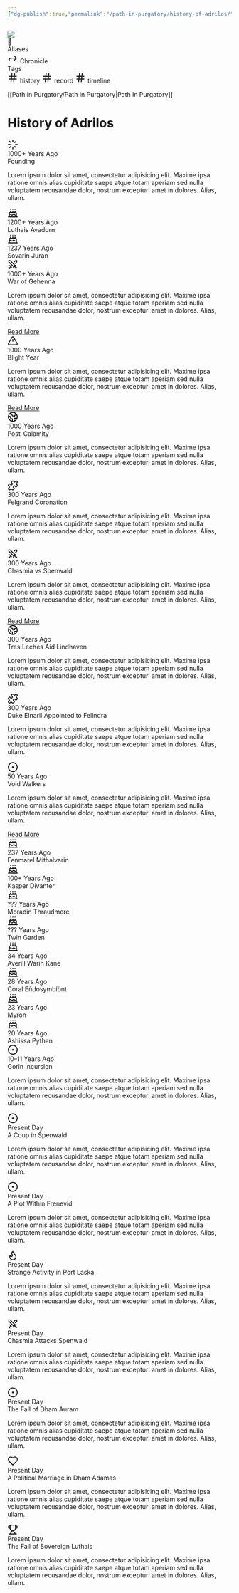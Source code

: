 ```yaml
---
{"dg-publish":true,"permalink":"/path-in-purgatory/history-of-adrilos/","tags":["history","record","timeline"]}
---
```


<div class="wiki-header">
	<div class="banner-wrapper">
		<div class="banner">
			<img class="banner-image full-width" src="http://corproject.com/wp-content/uploads/2017/10/Purgatory-770x439_c.jpg" style="object-position: 50% 50%">
		</div>
		<div class="banner-icon">
			<div class="icon-box">📜</div>
		</div>
	</div>
	<div class="frontmatter-container">
		<div class="frontmatter-section mod-aliases">
			<span class="frontmatter-section-label">Aliases</span>
			<div class="frontmatter-section-data frontmatter-section-aliases">
				<span class="frontmatter-alias">
					<span class="frontmatter-alias-icon"> <svg xmlns="http://www.w3.org/2000svg" width="24" height="24" viewBox="0 0 24 24" fill="none" stroke="currentColor" stroke-width="2" stroke-linecap="round" stroke-linejoin="round" class="svg-icon lucide-forward"><polyline points="15 17 20 12 15 7"></polyline><path d="M4 18v-2a4 4 0 0 1 4-4h12"></path></svg></span>
					Chronicle</span>
			</div>
		</div>
		<div class="frontmatter-section mod-tags">
			<span class="frontmatter-section-label">Tags</span>
			<div class="frontmatter-section-data frontmatter-section-tags">
				<a class="tag"onclick="toggleTagSearch(this)">
					<span class="frontmatter-tag-icon"><svg xmlns="http://www.w3.org/2000/svg" width="24" height="24" viewBox="0 0 24 24" fill="none" stroke="currentColor" stroke-width="2" stroke-linecap="round" stroke-linejoin="round" class="svg-icon lucide-hash"><line x1="4" y1="9" x2="20" y2="9"></line><line x1="4" y1="15" x2="20" y2="15"></line><line x1="10" y1="3" x2="8" y2="21"></line><line x1="16" y1="3" x2="14" y2="21"></line></svg></span>
					history</a>
				<a class="tag" onclick="toggleTagSearch(this)">
					<span class="frontmatter-tag-icon"><svg xmlns="http://www.w3.org/2000/svg" width="24" height="24" viewBox="0 0 24 24" fill="none" stroke="currentColor" stroke-width="2" stroke-linecap="round" stroke-linejoin="round" class="svg-icon lucide-hash"><line x1="4" y1="9" x2="20" y2="9"></line><line x1="4" y1="15" x2="20" y2="15"></line><line x1="10" y1="3" x2="8" y2="21"></line><line x1="16" y1="3" x2="14" y2="21"></line></svg></span>
					record</a>
				<a class="tag" onclick="toggleTagSearch(this)">
					<span class="frontmatter-tag-icon"><svg xmlns="http://www.w3.org/2000/svg" width="24" height="24" viewBox="0 0 24 24" fill="none" stroke="currentColor" stroke-width="2" stroke-linecap="round" stroke-linejoin="round" class="svg-icon lucide-hash"><line x1="4" y1="9" x2="20" y2="9"></line><line x1="4" y1="15" x2="20" y2="15"></line><line x1="10" y1="3" x2="8" y2="21"></line><line x1="16" y1="3" x2="14" y2="21"></line></svg></span>
					timeline</a>
			</div>
		</div>
	</div>
</div>

[[Path in Purgatory/Path in Purgatory\|Path in Purgatory]]
# History of Adrilos

<div class="timeline">
	<div class="timeline-item">
		<div class="timeline-content teal">
			<div class="timeline-content-head">
				<div class="timeline-content-head-icon">
					<svg xmlns="http://www.w3.org/2000/svg" width="24" height="24" viewBox="0 0 24 24" fill="none" stroke="currentColor" stroke-width="2" stroke-linecap="round" stroke-linejoin="round"><line x1="12" y1="2" x2="12" y2="6"></line><line x1="12" y1="18" x2="12" y2="22"></line><line x1="4.93" y1="4.93" x2="7.76" y2="7.76"></line><line x1="16.24" y1="16.24" x2="19.07" y2="19.07"></line><line x1="2" y1="12" x2="6" y2="12"></line><line x1="18" y1="12" x2="22" y2="12"></line><line x1="4.93" y1="19.07" x2="7.76" y2="16.24"></line><line x1="16.24" y1="7.76" x2="19.07" y2="4.93"></line></svg>
				</div>
				<div class="timeline-content-head-inner">
					<div class="timeline-content-head-date">1000+ Years Ago</div>
					<div class="timeline-content-head-title">Founding</div>
				</div>
			</div>
			<div class="timeline-content-body">
				<p>Lorem ipsum dolor sit amet, consectetur adipisicing elit. Maxime ipsa ratione omnis alias cupiditate saepe atque totam aperiam sed nulla voluptatem recusandae dolor, nostrum excepturi amet in dolores. Alias, ullam.</p>
			</div>
		</div>
	</div>
	<div class="timeline-item">
		<div class="timeline-content purple">
			<div class="timeline-content-head">
				<div class="timeline-content-head-icon">
					<svg xmlns="http://www.w3.org/2000/svg" width="24" height="24" viewBox="0 0 24 24" fill="none" stroke="currentColor" stroke-width="2" stroke-linecap="round" stroke-linejoin="round"><path d="M20 21v-8a2 2 0 0 0-2-2H6a2 2 0 0 0-2 2v8"></path><path d="M4 16s.5-1 2-1 2.5 2 4 2 2.5-2 4-2 2.5 2 4 2 2-1 2-1"></path><path d="M2 21h20"></path><path d="M7 8v2"></path><path d="M12 8v2"></path><path d="M17 8v2"></path><path d="M7 4h.01"></path><path d="M12 4h.01"></path><path d="M17 4h.01"></path></svg>
				</div>
				<div class="timeline-content-head-inner">
					<div class="timeline-content-head-date">1200+ Years Ago</div>
					<div class="timeline-content-head-title">Luthais Avadorn</div>
				</div>
			</div>
		</div>
	</div>
	<div class="timeline-item">
		<div class="timeline-content purple">
			<div class="timeline-content-head">
				<div class="timeline-content-head-icon">
					<svg xmlns="http://www.w3.org/2000/svg" width="24" height="24" viewBox="0 0 24 24" fill="none" stroke="currentColor" stroke-width="2" stroke-linecap="round" stroke-linejoin="round"><path d="M20 21v-8a2 2 0 0 0-2-2H6a2 2 0 0 0-2 2v8"></path><path d="M4 16s.5-1 2-1 2.5 2 4 2 2.5-2 4-2 2.5 2 4 2 2-1 2-1"></path><path d="M2 21h20"></path><path d="M7 8v2"></path><path d="M12 8v2"></path><path d="M17 8v2"></path><path d="M7 4h.01"></path><path d="M12 4h.01"></path><path d="M17 4h.01"></path></svg>
				</div>
				<div class="timeline-content-head-inner">
					<div class="timeline-content-head-date">1237 Years Ago</div>
					<div class="timeline-content-head-title">Sovarin Juran</div>
				</div>
			</div>
		</div>
	</div>
	<div class="timeline-item">
		<div class="timeline-content orange">
			<div class="timeline-content-head">
				<div class="timeline-content-head-icon">
					<svg xmlns="http://www.w3.org/2000/svg" width="24" height="24" viewBox="0 0 24 24" fill="none" stroke="currentColor" stroke-width="2" stroke-linecap="round" stroke-linejoin="round"><polyline points="14.5 17.5 3 6 3 3 6 3 17.5 14.5"></polyline><line x1="13" y1="19" x2="19" y2="13"></line><line x1="16" y1="16" x2="20" y2="20"></line><line x1="19" y1="21" x2="21" y2="19"></line><polyline points="14.5 6.5 18 3 21 3 21 6 17.5 9.5"></polyline><line x1="5" y1="14" x2="9" y2="18"></line><line x1="7" y1="17" x2="4" y2="20"></line><line x1="3" y1="19" x2="5" y2="21"></line></svg>
				</div>
				<div class="timeline-content-head-inner">
					<div class="timeline-content-head-date">1000+ Years Ago</div>
					<div class="timeline-content-head-title">War of Gehenna</div>
				</div>
			</div>
			<div class="timeline-content-body">
				<p>Lorem ipsum dolor sit amet, consectetur adipisicing elit. Maxime ipsa ratione omnis alias cupiditate saepe atque totam aperiam sed nulla voluptatem recusandae dolor, nostrum excepturi amet in dolores. Alias, ullam.</p>
				<a class="internal-link" href="War of Gehenna">Read More</a>
			</div>
		</div>
	</div>
	<div class="timeline-item">
		<div class="timeline-content red">
			<div class="timeline-content-head">
				<div class="timeline-content-head-icon">
					<svg xmlns="http://www.w3.org/2000/svg" width="24" height="24" viewBox="0 0 24 24" fill="none" stroke="currentColor" stroke-width="2" stroke-linecap="round" stroke-linejoin="round"><path d="m21.73 18-8-14a2 2 0 0 0-3.48 0l-8 14A2 2 0 0 0 4 21h16a2 2 0 0 0 1.73-3Z"></path><line x1="12" y1="9" x2="12" y2="13"></line><line x1="12" y1="17" x2="12.01" y2="17"></line></svg>
				</div>
				<div class="timeline-content-head-inner">
					<div class="timeline-content-head-date">1000 Years Ago</div>
					<div class="timeline-content-head-title">Blight Year</div>
				</div>
			</div>
			<div class="timeline-content-body">
				<p>Lorem ipsum dolor sit amet, consectetur adipisicing elit. Maxime ipsa ratione omnis alias cupiditate saepe atque totam aperiam sed nulla voluptatem recusandae dolor, nostrum excepturi amet in dolores. Alias, ullam.</p>
				<a class="internal-link" href="Blight Year">Read More</a>
			</div>
		</div>
	</div>
	<div class="timeline-item">
		<div class="timeline-content teal">
			<div class="timeline-content-head">
				<div class="timeline-content-head-icon">
					<svg xmlns="http://www.w3.org/2000/svg" width="24" height="24" viewBox="0 0 24 24" fill="none" stroke="currentColor" stroke-width="2" stroke-linecap="round" stroke-linejoin="round"><path d="M21.54 15H17a2 2 0 0 0-2 2v4.54"></path><path d="M7 3.34V5a3 3 0 0 0 3 3v0a2 2 0 0 1 2 2v0c0 1.1.9 2 2 2v0a2 2 0 0 0 2-2v0c0-1.1.9-2 2-2h3.17"></path><path d="M11 21.95V18a2 2 0 0 0-2-2v0a2 2 0 0 1-2-2v-1a2 2 0 0 0-2-2H2.05"></path><circle cx="12" cy="12" r="10"></circle></svg>
				</div>
				<div class="timeline-content-head-inner">
					<div class="timeline-content-head-date">1000 Years Ago</div>
					<div class="timeline-content-head-title">Post-Calamity</div>
				</div>
			</div>
			<div class="timeline-content-body">
				<p>Lorem ipsum dolor sit amet, consectetur adipisicing elit. Maxime ipsa ratione omnis alias cupiditate saepe atque totam aperiam sed nulla voluptatem recusandae dolor, nostrum excepturi amet in dolores. Alias, ullam.</p>
			</div>
		</div>
	</div>
	<div class="timeline-item">
		<div class="timeline-content magenta">
			<div class="timeline-content-head">
				<div class="timeline-content-head-icon">
					<svg xmlns="http://www.w3.org/2000/svg" width="24" height="24" viewBox="0 0 24 24" fill="none" stroke="currentColor" stroke-width="2" stroke-linecap="round" stroke-linejoin="round"><path d="M19.439 7.85c-.049.322.059.648.289.878l1.568 1.568c.47.47.706 1.087.706 1.704s-.235 1.233-.706 1.704l-1.611 1.611a.98.98 0 0 1-.837.276c-.47-.07-.802-.48-.968-.925a2.501 2.501 0 1 0-3.214 3.214c.446.166.855.497.925.968a.979.979 0 0 1-.276.837l-1.61 1.61a2.404 2.404 0 0 1-1.705.707 2.402 2.402 0 0 1-1.704-.706l-1.568-1.568a1.026 1.026 0 0 0-.877-.29c-.493.074-.84.504-1.02.968a2.5 2.5 0 1 1-3.237-3.237c.464-.18.894-.527.967-1.02a1.026 1.026 0 0 0-.289-.877l-1.568-1.568A2.402 2.402 0 0 1 1.998 12c0-.617.236-1.234.706-1.704L4.23 8.77c.24-.24.581-.353.917-.303.515.077.877.528 1.073 1.01a2.5 2.5 0 1 0 3.259-3.259c-.482-.196-.933-.558-1.01-1.073-.05-.336.062-.676.303-.917l1.525-1.525A2.402 2.402 0 0 1 12 1.998c.617 0 1.234.236 1.704.706l1.568 1.568c.23.23.556.338.877.29.493-.074.84-.504 1.02-.968a2.5 2.5 0 1 1 3.237 3.237c-.464.18-.894.527-.967 1.02Z"></path></svg>
				</div>
				<div class="timeline-content-head-inner">
					<div class="timeline-content-head-date">300 Years Ago</div>
					<div class="timeline-content-head-title">Felgrand Coronation</div>
				</div>
			</div>
			<div class="timeline-content-body">
				<p>Lorem ipsum dolor sit amet, consectetur adipisicing elit. Maxime ipsa ratione omnis alias cupiditate saepe atque totam aperiam sed nulla voluptatem recusandae dolor, nostrum excepturi amet in dolores. Alias, ullam.</p>
			</div>
		</div>
	</div>
	<div class="timeline-item">
		<div class="timeline-content orange">
			<div class="timeline-content-head">
				<div class="timeline-content-head-icon">
					<svg xmlns="http://www.w3.org/2000/svg" width="24" height="24" viewBox="0 0 24 24" fill="none" stroke="currentColor" stroke-width="2" stroke-linecap="round" stroke-linejoin="round"><polyline points="14.5 17.5 3 6 3 3 6 3 17.5 14.5"></polyline><line x1="13" y1="19" x2="19" y2="13"></line><line x1="16" y1="16" x2="20" y2="20"></line><line x1="19" y1="21" x2="21" y2="19"></line><polyline points="14.5 6.5 18 3 21 3 21 6 17.5 9.5"></polyline><line x1="5" y1="14" x2="9" y2="18"></line><line x1="7" y1="17" x2="4" y2="20"></line><line x1="3" y1="19" x2="5" y2="21"></line></svg>
				</div>
				<div class="timeline-content-head-inner">
					<div class="timeline-content-head-date">300 Years Ago</div>
					<div class="timeline-content-head-title">Chasmia vs Spenwald</div>
				</div>
			</div>
			<div class="timeline-content-body">
				<p>Lorem ipsum dolor sit amet, consectetur adipisicing elit. Maxime ipsa ratione omnis alias cupiditate saepe atque totam aperiam sed nulla voluptatem recusandae dolor, nostrum excepturi amet in dolores. Alias, ullam.</p>
				<a class="internal-link" href="War of Gehenna">Read More</a>
			</div>
		</div>
	</div>
	<div class="timeline-item">
		<div class="timeline-content teal">
			<div class="timeline-content-head">
				<div class="timeline-content-head-icon">
					<svg xmlns="http://www.w3.org/2000/svg" width="24" height="24" viewBox="0 0 24 24" fill="none" stroke="currentColor" stroke-width="2" stroke-linecap="round" stroke-linejoin="round"><path d="M21.54 15H17a2 2 0 0 0-2 2v4.54"></path><path d="M7 3.34V5a3 3 0 0 0 3 3v0a2 2 0 0 1 2 2v0c0 1.1.9 2 2 2v0a2 2 0 0 0 2-2v0c0-1.1.9-2 2-2h3.17"></path><path d="M11 21.95V18a2 2 0 0 0-2-2v0a2 2 0 0 1-2-2v-1a2 2 0 0 0-2-2H2.05"></path><circle cx="12" cy="12" r="10"></circle></svg>
				</div>
				<div class="timeline-content-head-inner">
					<div class="timeline-content-head-date">300 Years Ago</div>
					<div class="timeline-content-head-title">Tres Leches Aid Lindhaven</div>
				</div>
			</div>
			<div class="timeline-content-body">
				<p>Lorem ipsum dolor sit amet, consectetur adipisicing elit. Maxime ipsa ratione omnis alias cupiditate saepe atque totam aperiam sed nulla voluptatem recusandae dolor, nostrum excepturi amet in dolores. Alias, ullam.</p>
			</div>
		</div>
	</div>
	<div class="timeline-item">
		<div class="timeline-content magenta">
			<div class="timeline-content-head">
				<div class="timeline-content-head-icon">
					<svg xmlns="http://www.w3.org/2000/svg" width="24" height="24" viewBox="0 0 24 24" fill="none" stroke="currentColor" stroke-width="2" stroke-linecap="round" stroke-linejoin="round"><path d="M19.439 7.85c-.049.322.059.648.289.878l1.568 1.568c.47.47.706 1.087.706 1.704s-.235 1.233-.706 1.704l-1.611 1.611a.98.98 0 0 1-.837.276c-.47-.07-.802-.48-.968-.925a2.501 2.501 0 1 0-3.214 3.214c.446.166.855.497.925.968a.979.979 0 0 1-.276.837l-1.61 1.61a2.404 2.404 0 0 1-1.705.707 2.402 2.402 0 0 1-1.704-.706l-1.568-1.568a1.026 1.026 0 0 0-.877-.29c-.493.074-.84.504-1.02.968a2.5 2.5 0 1 1-3.237-3.237c.464-.18.894-.527.967-1.02a1.026 1.026 0 0 0-.289-.877l-1.568-1.568A2.402 2.402 0 0 1 1.998 12c0-.617.236-1.234.706-1.704L4.23 8.77c.24-.24.581-.353.917-.303.515.077.877.528 1.073 1.01a2.5 2.5 0 1 0 3.259-3.259c-.482-.196-.933-.558-1.01-1.073-.05-.336.062-.676.303-.917l1.525-1.525A2.402 2.402 0 0 1 12 1.998c.617 0 1.234.236 1.704.706l1.568 1.568c.23.23.556.338.877.29.493-.074.84-.504 1.02-.968a2.5 2.5 0 1 1 3.237 3.237c-.464.18-.894.527-.967 1.02Z"></path></svg>
				</div>
				<div class="timeline-content-head-inner">
					<div class="timeline-content-head-date">300 Years Ago</div>
					<div class="timeline-content-head-title">Duke Elnaril Appointed to Felindra</div>
				</div>
			</div>
			<div class="timeline-content-body">
				<p>Lorem ipsum dolor sit amet, consectetur adipisicing elit. Maxime ipsa ratione omnis alias cupiditate saepe atque totam aperiam sed nulla voluptatem recusandae dolor, nostrum excepturi amet in dolores. Alias, ullam.</p>
			</div>
		</div>
	</div>
	<div class="timeline-item">
		<div class="timeline-content yellow">
			<div class="timeline-content-head">
				<div class="timeline-content-head-icon">
					<svg xmlns="http://www.w3.org/2000/svg" width="24" height="24" viewBox="0 0 24 24" fill="none" stroke="currentColor" stroke-width="2" stroke-linecap="round" stroke-linejoin="round"><circle cx="12" cy="12" r="10"></circle><circle cx="12" cy="12" r="1"></circle></svg>
				</div>
				<div class="timeline-content-head-inner">
					<div class="timeline-content-head-date">50 Years Ago</div>
					<div class="timeline-content-head-title">Void Walkers</div>
				</div>
			</div>
			<div class="timeline-content-body">
				<p>Lorem ipsum dolor sit amet, consectetur adipisicing elit. Maxime ipsa ratione omnis alias cupiditate saepe atque totam aperiam sed nulla voluptatem recusandae dolor, nostrum excepturi amet in dolores. Alias, ullam.</p>
				<a class="internal-link" href="Void Walkers">Read More</a>
			</div>
		</div>
	</div>
	<div class="timeline-item">
		<div class="timeline-content purple">
			<div class="timeline-content-head">
				<div class="timeline-content-head-icon">
					<svg xmlns="http://www.w3.org/2000/svg" width="24" height="24" viewBox="0 0 24 24" fill="none" stroke="currentColor" stroke-width="2" stroke-linecap="round" stroke-linejoin="round"><path d="M20 21v-8a2 2 0 0 0-2-2H6a2 2 0 0 0-2 2v8"></path><path d="M4 16s.5-1 2-1 2.5 2 4 2 2.5-2 4-2 2.5 2 4 2 2-1 2-1"></path><path d="M2 21h20"></path><path d="M7 8v2"></path><path d="M12 8v2"></path><path d="M17 8v2"></path><path d="M7 4h.01"></path><path d="M12 4h.01"></path><path d="M17 4h.01"></path></svg>
				</div>
				<div class="timeline-content-head-inner">
					<div class="timeline-content-head-date">237 Years Ago</div>
					<div class="timeline-content-head-title">Fenmarel Mithalvarin</div>
				</div>
			</div>
		</div>
	</div>
	<div class="timeline-item">
		<div class="timeline-content purple">
			<div class="timeline-content-head">
				<div class="timeline-content-head-icon">
					<svg xmlns="http://www.w3.org/2000/svg" width="24" height="24" viewBox="0 0 24 24" fill="none" stroke="currentColor" stroke-width="2" stroke-linecap="round" stroke-linejoin="round"><path d="M20 21v-8a2 2 0 0 0-2-2H6a2 2 0 0 0-2 2v8"></path><path d="M4 16s.5-1 2-1 2.5 2 4 2 2.5-2 4-2 2.5 2 4 2 2-1 2-1"></path><path d="M2 21h20"></path><path d="M7 8v2"></path><path d="M12 8v2"></path><path d="M17 8v2"></path><path d="M7 4h.01"></path><path d="M12 4h.01"></path><path d="M17 4h.01"></path></svg>
				</div>
				<div class="timeline-content-head-inner">
					<div class="timeline-content-head-date">100+ Years Ago</div>
					<div class="timeline-content-head-title">Kasper Divanter</div>
				</div>
			</div>
		</div>
	</div>
	<div class="timeline-item">
		<div class="timeline-content purple">
			<div class="timeline-content-head">
				<div class="timeline-content-head-icon">
					<svg xmlns="http://www.w3.org/2000/svg" width="24" height="24" viewBox="0 0 24 24" fill="none" stroke="currentColor" stroke-width="2" stroke-linecap="round" stroke-linejoin="round"><path d="M20 21v-8a2 2 0 0 0-2-2H6a2 2 0 0 0-2 2v8"></path><path d="M4 16s.5-1 2-1 2.5 2 4 2 2.5-2 4-2 2.5 2 4 2 2-1 2-1"></path><path d="M2 21h20"></path><path d="M7 8v2"></path><path d="M12 8v2"></path><path d="M17 8v2"></path><path d="M7 4h.01"></path><path d="M12 4h.01"></path><path d="M17 4h.01"></path></svg>
				</div>
				<div class="timeline-content-head-inner">
					<div class="timeline-content-head-date">??? Years Ago</div>
					<div class="timeline-content-head-title">Moradin Thraudmere</div>
				</div>
			</div>
		</div>
	</div>
	<div class="timeline-item">
		<div class="timeline-content purple">
			<div class="timeline-content-head">
				<div class="timeline-content-head-icon">
					<svg xmlns="http://www.w3.org/2000/svg" width="24" height="24" viewBox="0 0 24 24" fill="none" stroke="currentColor" stroke-width="2" stroke-linecap="round" stroke-linejoin="round"><path d="M20 21v-8a2 2 0 0 0-2-2H6a2 2 0 0 0-2 2v8"></path><path d="M4 16s.5-1 2-1 2.5 2 4 2 2.5-2 4-2 2.5 2 4 2 2-1 2-1"></path><path d="M2 21h20"></path><path d="M7 8v2"></path><path d="M12 8v2"></path><path d="M17 8v2"></path><path d="M7 4h.01"></path><path d="M12 4h.01"></path><path d="M17 4h.01"></path></svg>
				</div>
				<div class="timeline-content-head-inner">
					<div class="timeline-content-head-date">??? Years Ago</div>
					<div class="timeline-content-head-title">Twin Garden</div>
				</div>
			</div>
		</div>
	</div>
	<div class="timeline-item">
		<div class="timeline-content purple">
			<div class="timeline-content-head">
				<div class="timeline-content-head-icon">
					<svg xmlns="http://www.w3.org/2000/svg" width="24" height="24" viewBox="0 0 24 24" fill="none" stroke="currentColor" stroke-width="2" stroke-linecap="round" stroke-linejoin="round"><path d="M20 21v-8a2 2 0 0 0-2-2H6a2 2 0 0 0-2 2v8"></path><path d="M4 16s.5-1 2-1 2.5 2 4 2 2.5-2 4-2 2.5 2 4 2 2-1 2-1"></path><path d="M2 21h20"></path><path d="M7 8v2"></path><path d="M12 8v2"></path><path d="M17 8v2"></path><path d="M7 4h.01"></path><path d="M12 4h.01"></path><path d="M17 4h.01"></path></svg>
				</div>
				<div class="timeline-content-head-inner">
					<div class="timeline-content-head-date">34 Years Ago</div>
					<div class="timeline-content-head-title">Averill Warin Kane</div>
				</div>
			</div>
		</div>
	</div>
	<div class="timeline-item">
		<div class="timeline-content purple">
			<div class="timeline-content-head">
				<div class="timeline-content-head-icon">
					<svg xmlns="http://www.w3.org/2000/svg" width="24" height="24" viewBox="0 0 24 24" fill="none" stroke="currentColor" stroke-width="2" stroke-linecap="round" stroke-linejoin="round"><path d="M20 21v-8a2 2 0 0 0-2-2H6a2 2 0 0 0-2 2v8"></path><path d="M4 16s.5-1 2-1 2.5 2 4 2 2.5-2 4-2 2.5 2 4 2 2-1 2-1"></path><path d="M2 21h20"></path><path d="M7 8v2"></path><path d="M12 8v2"></path><path d="M17 8v2"></path><path d="M7 4h.01"></path><path d="M12 4h.01"></path><path d="M17 4h.01"></path></svg>
				</div>
				<div class="timeline-content-head-inner">
					<div class="timeline-content-head-date">28 Years Ago</div>
					<div class="timeline-content-head-title">Coral Eñdosymbíönt</div>
				</div>
			</div>
		</div>
	</div>
	<div class="timeline-item">
		<div class="timeline-content purple">
			<div class="timeline-content-head">
				<div class="timeline-content-head-icon">
					<svg xmlns="http://www.w3.org/2000/svg" width="24" height="24" viewBox="0 0 24 24" fill="none" stroke="currentColor" stroke-width="2" stroke-linecap="round" stroke-linejoin="round"><path d="M20 21v-8a2 2 0 0 0-2-2H6a2 2 0 0 0-2 2v8"></path><path d="M4 16s.5-1 2-1 2.5 2 4 2 2.5-2 4-2 2.5 2 4 2 2-1 2-1"></path><path d="M2 21h20"></path><path d="M7 8v2"></path><path d="M12 8v2"></path><path d="M17 8v2"></path><path d="M7 4h.01"></path><path d="M12 4h.01"></path><path d="M17 4h.01"></path></svg>
				</div>
				<div class="timeline-content-head-inner">
					<div class="timeline-content-head-date">23 Years Ago</div>
					<div class="timeline-content-head-title">Myron</div>
				</div>
			</div>
		</div>
	</div>
	<div class="timeline-item">
		<div class="timeline-content purple">
			<div class="timeline-content-head">
				<div class="timeline-content-head-icon">
					<svg xmlns="http://www.w3.org/2000/svg" width="24" height="24" viewBox="0 0 24 24" fill="none" stroke="currentColor" stroke-width="2" stroke-linecap="round" stroke-linejoin="round"><path d="M20 21v-8a2 2 0 0 0-2-2H6a2 2 0 0 0-2 2v8"></path><path d="M4 16s.5-1 2-1 2.5 2 4 2 2.5-2 4-2 2.5 2 4 2 2-1 2-1"></path><path d="M2 21h20"></path><path d="M7 8v2"></path><path d="M12 8v2"></path><path d="M17 8v2"></path><path d="M7 4h.01"></path><path d="M12 4h.01"></path><path d="M17 4h.01"></path></svg>
				</div>
				<div class="timeline-content-head-inner">
					<div class="timeline-content-head-date">20 Years Ago</div>
					<div class="timeline-content-head-title">Ashissa Pythan</div>
				</div>
			</div>
		</div>
	</div>
	<div class="timeline-item">
		<div class="timeline-content yellow">
			<div class="timeline-content-head">
				<div class="timeline-content-head-icon">
					<svg xmlns="http://www.w3.org/2000/svg" width="24" height="24" viewBox="0 0 24 24" fill="none" stroke="currentColor" stroke-width="2" stroke-linecap="round" stroke-linejoin="round"><circle cx="12" cy="12" r="10"></circle><circle cx="12" cy="12" r="1"></circle></svg>
				</div>
				<div class="timeline-content-head-inner">
					<div class="timeline-content-head-date">10–11 Years Ago</div>
					<div class="timeline-content-head-title">Gorin Incursion</div>
				</div>
			</div>
			<div class="timeline-content-body">
				<p>Lorem ipsum dolor sit amet, consectetur adipisicing elit. Maxime ipsa ratione omnis alias cupiditate saepe atque totam aperiam sed nulla voluptatem recusandae dolor, nostrum excepturi amet in dolores. Alias, ullam.</p>
			</div>
		</div>
	</div>
	<div class="timeline-item">
		<div class="timeline-content yellow">
			<div class="timeline-content-head">
				<div class="timeline-content-head-icon">
					<svg xmlns="http://www.w3.org/2000/svg" width="24" height="24" viewBox="0 0 24 24" fill="none" stroke="currentColor" stroke-width="2" stroke-linecap="round" stroke-linejoin="round"><circle cx="12" cy="12" r="10"></circle><circle cx="12" cy="12" r="1"></circle></svg>
				</div>
				<div class="timeline-content-head-inner">
					<div class="timeline-content-head-date">Present Day</div>
					<div class="timeline-content-head-title">A Coup in Spenwald</div>
				</div>
			</div>
			<div class="timeline-content-body">
				<p>Lorem ipsum dolor sit amet, consectetur adipisicing elit. Maxime ipsa ratione omnis alias cupiditate saepe atque totam aperiam sed nulla voluptatem recusandae dolor, nostrum excepturi amet in dolores. Alias, ullam.</p>
			</div>
		</div>
	</div>
	<div class="timeline-item">
		<div class="timeline-content yellow">
			<div class="timeline-content-head">
				<div class="timeline-content-head-icon">
					<svg xmlns="http://www.w3.org/2000/svg" width="24" height="24" viewBox="0 0 24 24" fill="none" stroke="currentColor" stroke-width="2" stroke-linecap="round" stroke-linejoin="round"><circle cx="12" cy="12" r="10"></circle><circle cx="12" cy="12" r="1"></circle></svg>
				</div>
				<div class="timeline-content-head-inner">
					<div class="timeline-content-head-date">Present Day</div>
					<div class="timeline-content-head-title">A Plot Within Frenevid</div>
				</div>
			</div>
			<div class="timeline-content-body">
				<p>Lorem ipsum dolor sit amet, consectetur adipisicing elit. Maxime ipsa ratione omnis alias cupiditate saepe atque totam aperiam sed nulla voluptatem recusandae dolor, nostrum excepturi amet in dolores. Alias, ullam.</p>
			</div>
		</div>
	</div>
	<div class="timeline-item">
					<div class="timeline-content cyan">
						<div class="timeline-content-head">
							<div class="timeline-content-head-icon">
								<svg xmlns="http://www.w3.org/2000/svg" width="24" height="24" viewBox="0 0 24 24" fill="none" stroke="currentColor" stroke-width="2" stroke-linecap="round" stroke-linejoin="round"><path d="M8.5 14.5A2.5 2.5 0 0 0 11 12c0-1.38-.5-2-1-3-1.072-2.143-.224-4.054 2-6 .5 2.5 2 4.9 4 6.5 2 1.6 3 3.5 3 5.5a7 7 0 1 1-14 0c0-1.153.433-2.294 1-3a2.5 2.5 0 0 0 2.5 2.5z"></path></svg>
							</div>
							<div class="timeline-content-head-inner">
								<div class="timeline-content-head-date">Present Day</div>
								<div class="timeline-content-head-title">Strange Activity in Port Laska</div>
							</div>
						</div>
						<div class="timeline-content-body">
							<p>Lorem ipsum dolor sit amet, consectetur adipisicing elit. Maxime ipsa ratione omnis alias cupiditate saepe atque totam aperiam sed nulla voluptatem recusandae dolor, nostrum excepturi amet in dolores. Alias, ullam.</p>
						</div>
					</div>
				</div>
	<div class="timeline-item">
		<div class="timeline-content orange">
			<div class="timeline-content-head">
				<div class="timeline-content-head-icon">
					<svg xmlns="http://www.w3.org/2000/svg" width="24" height="24" viewBox="0 0 24 24" fill="none" stroke="currentColor" stroke-width="2" stroke-linecap="round" stroke-linejoin="round"><polyline points="14.5 17.5 3 6 3 3 6 3 17.5 14.5"></polyline><line x1="13" y1="19" x2="19" y2="13"></line><line x1="16" y1="16" x2="20" y2="20"></line><line x1="19" y1="21" x2="21" y2="19"></line><polyline points="14.5 6.5 18 3 21 3 21 6 17.5 9.5"></polyline><line x1="5" y1="14" x2="9" y2="18"></line><line x1="7" y1="17" x2="4" y2="20"></line><line x1="3" y1="19" x2="5" y2="21"></line></svg>
				</div>
				<div class="timeline-content-head-inner">
					<div class="timeline-content-head-date">Present Day</div>
					<div class="timeline-content-head-title">Chasmia Attacks Spenwald</div>
				</div>
			</div>
			<div class="timeline-content-body">
				<p>Lorem ipsum dolor sit amet, consectetur adipisicing elit. Maxime ipsa ratione omnis alias cupiditate saepe atque totam aperiam sed nulla voluptatem recusandae dolor, nostrum excepturi amet in dolores. Alias, ullam.</p>
			</div>
		</div>
	</div>
	<div class="timeline-item">
		<div class="timeline-content yellow">
			<div class="timeline-content-head">
				<div class="timeline-content-head-icon">
					<svg xmlns="http://www.w3.org/2000/svg" width="24" height="24" viewBox="0 0 24 24" fill="none" stroke="currentColor" stroke-width="2" stroke-linecap="round" stroke-linejoin="round"><circle cx="12" cy="12" r="10"></circle><circle cx="12" cy="12" r="1"></circle></svg>
				</div>
				<div class="timeline-content-head-inner">
					<div class="timeline-content-head-date">Present Day</div>
					<div class="timeline-content-head-title">The Fall of Dham Auram</div>
				</div>
			</div>
			<div class="timeline-content-body">
				<p>Lorem ipsum dolor sit amet, consectetur adipisicing elit. Maxime ipsa ratione omnis alias cupiditate saepe atque totam aperiam sed nulla voluptatem recusandae dolor, nostrum excepturi amet in dolores. Alias, ullam.</p>
			</div>
		</div>
	</div>
	<div class="timeline-item">
		<div class="timeline-content magenta">
			<div class="timeline-content-head">
				<div class="timeline-content-head-icon">
					<svg xmlns="http://www.w3.org/2000/svg" width="24" height="24" viewBox="0 0 24 24" fill="none" stroke="currentColor" stroke-width="2" stroke-linecap="round" stroke-linejoin="round"><path d="M20.42 4.58a5.4 5.4 0 0 0-7.65 0l-.77.78-.77-.78a5.4 5.4 0 0 0-7.65 0C1.46 6.7 1.33 10.28 4 13l8 8 8-8c2.67-2.72 2.54-6.3.42-8.42z"></path></svg>
				</div>
				<div class="timeline-content-head-inner">
					<div class="timeline-content-head-date">Present Day</div>
					<div class="timeline-content-head-title">A Political Marriage in Dham Adamas</div>
				</div>
			</div>
			<div class="timeline-content-body">
				<p>Lorem ipsum dolor sit amet, consectetur adipisicing elit. Maxime ipsa ratione omnis alias cupiditate saepe atque totam aperiam sed nulla voluptatem recusandae dolor, nostrum excepturi amet in dolores. Alias, ullam.</p>
			</div>
		</div>
	</div>
	<div class="timeline-item">
		<div class="timeline-content blue">
			<div class="timeline-content-head">
				<div class="timeline-content-head-icon">
					<svg xmlns="http://www.w3.org/2000/svg" width="24" height="24" viewBox="0 0 24 24" fill="none" stroke="currentColor" stroke-width="2" stroke-linecap="round" stroke-linejoin="round"><path d="M6 9H4.5a2.5 2.5 0 0 1 0-5H6"></path><path d="M18 9h1.5a2.5 2.5 0 0 0 0-5H18"></path><path d="M4 22h16"></path><path d="M10 14.66V17c0 .55-.47.98-.97 1.21C7.85 18.75 7 20.24 7 22"></path><path d="M14 14.66V17c0 .55.47.98.97 1.21C16.15 18.75 17 20.24 17 22"></path><path d="M18 2H6v7a6 6 0 0 0 12 0V2Z"></path></svg>
				</div>
				<div class="timeline-content-head-inner">
					<div class="timeline-content-head-date">Present Day</div>
					<div class="timeline-content-head-title">The Fall of Sovereign Luthais</div>
				</div>
			</div>
			<div class="timeline-content-body">
				<p>Lorem ipsum dolor sit amet, consectetur adipisicing elit. Maxime ipsa ratione omnis alias cupiditate saepe atque totam aperiam sed nulla voluptatem recusandae dolor, nostrum excepturi amet in dolores. Alias, ullam.</p>
			</div>
		</div>
	</div>
</div>

